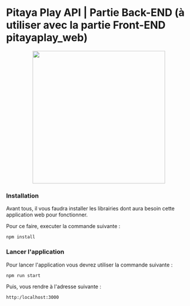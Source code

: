 # Pitaya Play API | Partie Back-END (à utiliser avec la partie Front-END pitayaplay_web)
<p align="center">
  
  <img src="oVgROV3nky.gif" width="360px" />
</p>


### Installation

Avant tous, il vous faudra installer les librairies dont aura besoin cette application web pour fonctionner.

Pour ce faire, executer la commande suivante :

``` npm install ```

### Lancer l'application

Pour lancer l'application vous devrez utiliser la commande suivante :

``` npm run start ```

Puis, vous rendre à l'adresse suivante :

``` http:/localhost:3000 ```
